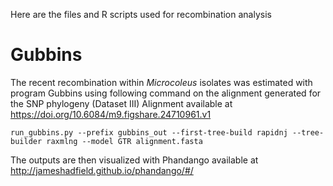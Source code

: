 Here are the files and R scripts used for recombination analysis

# Gubbins

The recent recombination within _Microcoleus_ isolates was estimated with program Gubbins using following command on the alignment generated for the SNP phylogeny (Dataset III)
Alignment available at https://doi.org/10.6084/m9.figshare.24710961.v1

    run_gubbins.py --prefix gubbins_out --first-tree-build rapidnj --tree-builder raxmlng --model GTR alignment.fasta

The outputs are then visualized with Phandango available at http://jameshadfield.github.io/phandango/#/
